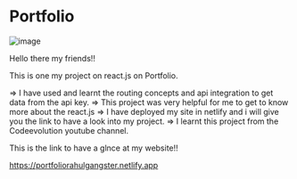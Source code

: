 # Portfolio

![image](https://user-images.githubusercontent.com/64297786/110239966-ad44d980-7f6f-11eb-8c10-0b69f5fb22a3.png)

Hello there my friends!!

This is one my project on react.js on Portfolio.

=> I have used and learnt the routing concepts and api integration to get data from the api key.
=> This project was very helpful for me to get to know more about the react.js
=>  I have deployed my site in netlify and i will give you the link to have a look into my project.
=> I learnt this project from the Codeevolution youtube channel.


This is the link to have a glnce at my website!!

https://portfoliorahulgangster.netlify.app
